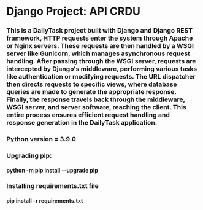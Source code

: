 # Django Project: API CRDU
### This is a DailyTask project built with Django and Django REST framework, HTTP requests enter the system through Apache or Nginx servers. These requests are then handled by a WSGI server like Gunicorn, which manages asynchronous request handling. After passing through the WSGI server, requests are intercepted by Django's middleware, performing various tasks like authentication or modifying requests. The URL dispatcher then directs requests to specific views, where database queries are made to generate the appropriate response. Finally, the response travels back through the middleware, WSGI server, and server software, reaching the client. This entire process ensures efficient request handling and response generation in the DailyTask application.
### Python version = 3.9.0
### Upgrading pip:
#### python -m pip install --upgrade pip
### Installing requirements.txt file
#### pip install -r requirements.txt